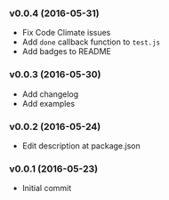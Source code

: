 ### v0.0.4 (2016-05-31)

* Fix Code Climate issues
* Add `done` callback function to `test.js`
* Add badges to README


### v0.0.3 (2016-05-30)

* Add changelog
* Add examples


### v0.0.2 (2016-05-24)

* Edit description at package.json


### v0.0.1 (2016-05-23)

* Initial commit 
